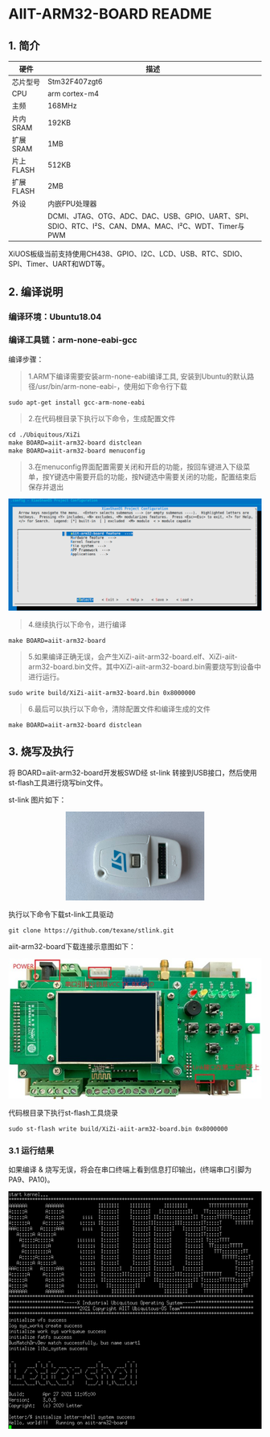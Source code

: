 # AIIT-ARM32-BOARD README

## 1. 简介

| 硬件 | 描述 |
| -- | -- |
|芯片型号| Stm32F407zgt6|
|CPU|arm cortex-m4|
|主频| 168MHz |
|片内SRAM| 192KB |
|扩展SRAM| 1MB |
|片上FLASH| 512KB |
|扩展FLASH| 2MB |
| 外设 | 内嵌FPU处理器 |
| | DCMI、JTAG、OTG、ADC、DAC、USB、GPIO、UART、SPI、SDIO、RTC、I²S、CAN、DMA、MAC、I²C、WDT、Timer与PWM |

XiUOS板级当前支持使用CH438、GPIO、I2C、LCD、USB、RTC、SDIO、SPI、Timer、UART和WDT等。

## 2. 编译说明

### 编译环境：Ubuntu18.04

### 编译工具链：arm-none-eabi-gcc

编译步骤：
>	1.ARM下编译需要安装arm-none-eabi编译工具, 安装到Ubuntu的默认路径/usr/bin/arm-none-eabi-，使用如下命令行下载
```
sudo apt-get install gcc-arm-none-eabi
```
>2.在代码根目录下执行以下命令，生成配置文件

```
cd ./Ubiquitous/XiZi
make BOARD=aiit-arm32-board distclean
make BOARD=aiit-arm32-board menuconfig
```
>3.在menuconfig界面配置需要关闭和开启的功能，按回车键进入下级菜单，按Y键选中需要开启的功能，按N键选中需要关闭的功能，配置结束后保存并退出

![img](./img/menu.png )

>4.继续执行以下命令，进行编译
```
make BOARD=aiit-arm32-board
```
>5.如果编译正确无误，会产生XiZi-aiit-arm32-board.elf、XiZi-aiit-arm32-board.bin文件。其中XiZi-aiit-arm32-board.bin需要烧写到设备中进行运行。
```
sudo write build/XiZi-aiit-arm32-board.bin 0x8000000
```
>6.最后可以执行以下命令，清除配置文件和编译生成的文件
```
make BOARD=aiit-arm32-board distclean
```

## 3. 烧写及执行

将 BOARD=aiit-arm32-board开发板SWD经 st-link 转接到USB接口，然后使用st-flash工具进行烧写bin文件。

st-link 图片如下：

<div align= "center"> 
<img src = ./img/st-link.png>
  </div>


执行以下命令下载st-link工具驱动
```
git clone https://github.com/texane/stlink.git
```
aiit-arm32-board下载连接示意图如下：
<div align= "center"> 
<img src = ./img/aiit.jpg>
  </div>

代码根目录下执行st-flash工具烧录
```
sudo st-flash write build/XiZi-aiit-arm32-board.bin 0x8000000
```
### 3.1 运行结果

如果编译 & 烧写无误，将会在串口终端上看到信息打印输出，(终端串口引脚为PA9、PA10)。

![img](./img/shell.png )
